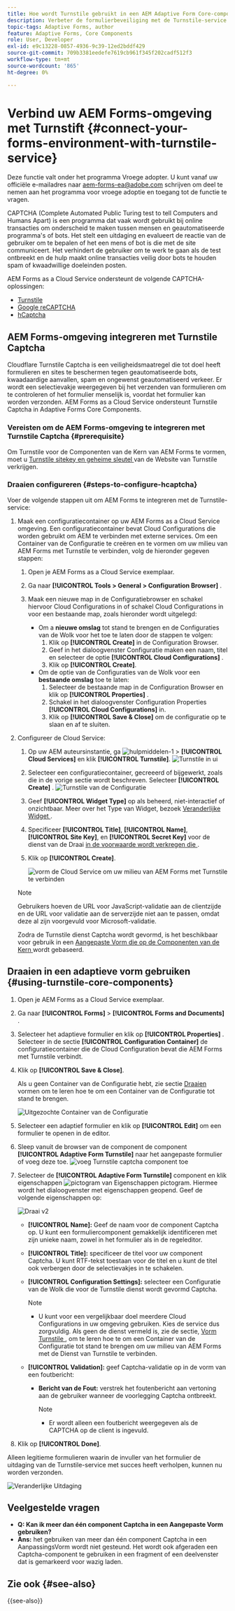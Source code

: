 ```yaml
---
title: Hoe wordt Turnstile gebruikt in een AEM Adaptive Form Core-component?
description: Verbeter de formulierbeveiliging met de Turnstile-service zonder moeite. Stap-voor-stap gids binnen!
topic-tags: Adaptive Forms, author
feature: Adaptive Forms, Core Components
role: User, Developer
exl-id: e9c13228-0857-4936-9c39-12ed2bddf429
source-git-commit: 709b3381eedefe7619cb961f345f202cadf512f3
workflow-type: tm+mt
source-wordcount: '865'
ht-degree: 0%

---
```


# Verbind uw AEM Forms-omgeving met Turnstift {#connect-your-forms-environment-with-turnstile-service}

<span class="preview"> Deze functie valt onder het programma Vroege adopter. U kunt vanaf uw officiële e-mailadres naar aem-forms-ea@adobe.com schrijven om deel te nemen aan het programma voor vroege adoptie en toegang tot de functie te vragen. </span>

CAPTCHA (Complete Automated Public Turing test to tell Computers and Humans Apart) is een programma dat vaak wordt gebruikt bij online transacties om onderscheid te maken tussen mensen en geautomatiseerde programma&#39;s of bots. Het stelt een uitdaging en evalueert de reactie van de gebruiker om te bepalen of het een mens of bot is die met de site communiceert. Het verhindert de gebruiker om te werk te gaan als de test ontbreekt en de hulp maakt online transacties veilig door bots te houden spam of kwaadwillige doeleinden posten.

AEM Forms as a Cloud Service ondersteunt de volgende CAPTCHA-oplossingen:


* [Turnstile](/help/forms/integrate-adaptive-forms-turnstile-core-components.md)
* [Google reCAPTCHA](/help/forms/captcha-adaptive-forms-core-components.md)
* [ hCaptcha ](/help/forms/integrate-adaptive-forms-hcaptcha-core-components.md)

<!-- ![Turnstile](assets/Turnstile-challenge.png)-->

## AEM Forms-omgeving integreren met Turnstile Captcha

Cloudflare Turnstile Captcha is een veiligheidsmaatregel die tot doel heeft formulieren en sites te beschermen tegen geautomatiseerde bots, kwaadaardige aanvallen, spam en ongewenst geautomatiseerd verkeer. Er wordt een selectievakje weergegeven bij het verzenden van formulieren om te controleren of het formulier menselijk is, voordat het formulier kan worden verzonden. AEM Forms as a Cloud Service ondersteunt Turnstile Captcha in Adaptive Forms Core Components.

### Vereisten om de AEM Forms-omgeving te integreren met Turnstile Captcha {#prerequisite}

Om Turnstile voor de Componenten van de Kern van AEM Forms te vormen, moet u [ Turnstile sitekey en geheime sleutel ](https://developers.cloudflare.com/turnstile/get-started/) van de Website van Turnstile verkrijgen.

### Draaien configureren {#steps-to-configure-hcaptcha}

Voer de volgende stappen uit om AEM Forms te integreren met de Turnstile-service:

1. Maak een configuratiecontainer op uw AEM Forms as a Cloud Service omgeving. Een configuratiecontainer bevat Cloud Configurations die worden gebruikt om AEM te verbinden met externe services. Om een Container van de Configuratie te creëren en te vormen om uw milieu van AEM Forms met Turnstile te verbinden, volg de hieronder gegeven stappen:
   1. Open je AEM Forms as a Cloud Service exemplaar.
   1. Ga naar **[!UICONTROL Tools > General > Configuration Browser]** .
   1. Maak een nieuwe map in de Configuratiebrowser en schakel hiervoor Cloud Configurations in of schakel Cloud Configurations in voor een bestaande map, zoals hieronder wordt uitgelegd:

      * Om a **nieuwe omslag** tot stand te brengen en de Configuraties van de Wolk voor het toe te laten door de stappen te volgen:
         1. Klik op **[!UICONTROL Create]** in de Configuration Browser.
         1. Geef in het dialoogvenster Configuratie maken een naam, titel en selecteer de optie **[!UICONTROL Cloud Configurations]** .
         1. Klik op **[!UICONTROL Create]**.
      * Om de optie van de Configuraties van de Wolk voor een **bestaande omslag** toe te laten:
         1. Selecteer de bestaande map in de Configuration Browser en klik op **[!UICONTROL Properties]** .
         1. Schakel in het dialoogvenster Configuration Properties **[!UICONTROL Cloud Configurations]** in.
         1. Klik op **[!UICONTROL Save & Close]** om de configuratie op te slaan en af te sluiten.

1. Configureer de Cloud Service:
   1. Op uw AEM auteursinstantie, ga ![ hulpmiddelen-1 ](assets/tools-1.png) > **[!UICONTROL Cloud Services]** en klik **[!UICONTROL Turnstile]**.
      ![ Turnstile in ui ](assets/turnstile-in-ui.png)
   1. Selecteer een configuratiecontainer, gecreeerd of bijgewerkt, zoals die in de vorige sectie wordt beschreven. Selecteer **[!UICONTROL Create]** .
      ![ Turnstile van de Configuratie ](assets/config-hcaptcha.png)
   1. Geef **[!UICONTROL Widget Type]** op als beheerd, niet-interactief of onzichtbaar. Meer over het Type van Widget, bezoek [ Veranderlijke Widget ](https://developers.cloudflare.com/turnstile/concepts/widget/).
   1. Specificeer **[!UICONTROL Title]**, **[!UICONTROL Name]**, **[!UICONTROL Site Key]**, en **[!UICONTROL Secret Key]** voor de dienst van de Draai [ in de voorwaarde wordt verkregen die ](#prerequisite).
   1. Klik op **[!UICONTROL Create]**.

      ![ vorm de Cloud Service om uw milieu van AEM Forms met Turnstile te verbinden ](assets/config-turntstile-cc.png)

   >[!NOTE]
   > Gebruikers hoeven de URL voor JavaScript-validatie aan de clientzijde en de URL voor validatie aan de serverzijde niet aan te passen, omdat deze al zijn voorgevuld voor Microsoft-validatie.

   Zodra de Turnstile dienst Captcha wordt gevormd, is het beschikbaar voor gebruik in een [ Aangepaste Vorm die op de Componenten van de Kern ](https://experienceleague.adobe.com/en/docs/experience-manager-core-components/using/adaptive-forms/introduction) wordt gebaseerd.

## Draaien in een adaptieve vorm gebruiken {#using-turnstile-core-components}

1. Open je AEM Forms as a Cloud Service exemplaar.
1. Ga naar **[!UICONTROL Forms]** > **[!UICONTROL Forms and Documents]** .
1. Selecteer het adaptieve formulier en klik op **[!UICONTROL Properties]** . Selecteer in de sectie **[!UICONTROL Configuration Container]** de configuratiecontainer die de Cloud Configuration bevat die AEM Forms met Turnstile verbindt.
1. Klik op **[!UICONTROL Save & Close]**.

   Als u geen Container van de Configuratie hebt, zie sectie [ Draaien ](#steps-to-configure-hcaptcha) vormen om te leren hoe te om een Container van de Configuratie tot stand te brengen.

   ![ Uitgezochte Container van de Configuratie ](/help/forms/assets/captcha-properties.png)

1. Selecteer een adaptief formulier en klik op **[!UICONTROL Edit]** om een formulier te openen in de editor.
1. Sleep vanuit de browser van de component de component **[!UICONTROL Adaptive Form Turnstile]** naar het aangepaste formulier of voeg deze toe.
   ![ voeg Turnstile captcha component ](/help/forms/assets/turnstile-v2.png) toe
1. Selecteer de **[!UICONTROL Adaptive Form Turnstile]** component en klik eigenschappen ![ pictogram van Eigenschappen ](assets/configure-icon.svg) pictogram. Hiermee wordt het dialoogvenster met eigenschappen geopend. Geef de volgende eigenschappen op:

   ![ Draai v2 ](assets/turnstile-settings-for-v2.png)

   * **[!UICONTROL Name]:** Geef de naam voor de component Captcha op. U kunt een formuliercomponent gemakkelijk identificeren met zijn unieke naam, zowel in het formulier als in de regeleditor.
   * **[!UICONTROL Title]:** specificeer de titel voor uw component Captcha. U kunt RTF-tekst toestaan voor de titel en u kunt de titel ook verbergen door de selectievakjes in te schakelen.
   * **[!UICONTROL Configuration Settings]:** selecteer een Configuratie van de Wolk die voor de Turnstile dienst wordt gevormd Captcha.
     >[!NOTE]
     >* U kunt voor een vergelijkbaar doel meerdere Cloud Configurations in uw omgeving gebruiken. Kies de service dus zorgvuldig. Als geen de dienst vermeld is, zie de sectie, [ Vorm Turnstile ](#steps-to-configure-hcaptcha), om te leren hoe te om een Container van de Configuratie tot stand te brengen om uw milieu van AEM Forms met de Dienst van Turnstile te verbinden.

   * **[!UICONTROL Validation]:** geef Captcha-validatie op in de vorm van een foutbericht:

      * **Bericht van de Fout:** verstrek het foutenbericht aan vertoning aan de gebruiker wanneer de voorlegging Captcha ontbreekt.
        >[!NOTE]
        >* Er wordt alleen een foutbericht weergegeven als de CAPTCHA op de client is ingevuld.
1. Klik op **[!UICONTROL Done]**.


Alleen legitieme formulieren waarin de invuller van het formulier de uitdaging van de Turnstile-service met succes heeft verholpen, kunnen nu worden verzonden.

![ Veranderlijke Uitdaging ](assets/turnstile-challenge.png)


## Veelgestelde vragen

* **Q: Kan ik meer dan één component Captcha in een Aangepaste Vorm gebruiken?**
* **Ans:** het gebruiken van meer dan één component Captcha in een AanpassingsVorm wordt niet gesteund. Het wordt ook afgeraden een Captcha-component te gebruiken in een fragment of een deelvenster dat is gemarkeerd voor wazig laden.

## Zie ook {#see-also}

{{see-also}}
